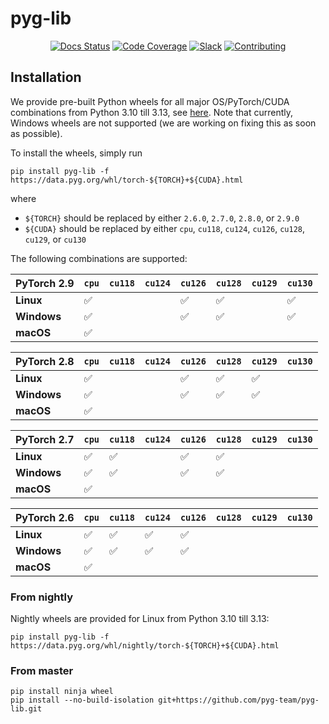 [contributing-image]: https://img.shields.io/badge/contributions-welcome-brightgreen.svg?style=flat&color=4B26A4
[contributing-url]: https://github.com/pyg-team/pytorch_geometric/blob/master/.github/CONTRIBUTING.md
[coverage-image]: https://codecov.io/gh/pyg-team/pyg-lib/branch/master/graph/badge.svg
[coverage-url]: https://codecov.io/github/pyg-team/pyg-lib?branch=master
[docs-image]: https://readthedocs.org/projects/pyg-lib/badge/?version=latest
[docs-url]: https://pyg-lib.readthedocs.io/en/latest/?badge=latest
[slack-image]: https://img.shields.io/badge/slack-join-white.svg?logo=slack&color=4B26A4
[slack-url]: https://data.pyg.org/slack.html

# pyg-lib

<div align="center">

[![Docs Status][docs-image]][docs-url]
[![Code Coverage][coverage-image]][coverage-url]
[![Slack][slack-image]][slack-url]
[![Contributing][contributing-image]][contributing-url]

</div>

## Installation

We provide pre-built Python wheels for all major OS/PyTorch/CUDA combinations from Python 3.10 till 3.13, see [here](https://data.pyg.org/whl).
Note that currently, Windows wheels are not supported (we are working on fixing this as soon as possible).

To install the wheels, simply run

```
pip install pyg-lib -f https://data.pyg.org/whl/torch-${TORCH}+${CUDA}.html
```

where

* `${TORCH}` should be replaced by either `2.6.0`, `2.7.0`, `2.8.0`, or `2.9.0`
* `${CUDA}` should be replaced by either `cpu`, `cu118`, `cu124`, `cu126`, `cu128`, `cu129`, or `cu130`

The following combinations are supported:

| PyTorch 2.9  | `cpu` | `cu118` | `cu124` | `cu126` | `cu128` | `cu129` | `cu130` |
|--------------|-------|---------|---------|---------|---------|---------|---------|
| **Linux**    | ✅    |         |         | ✅      | ✅      |       | ✅      |
| **Windows**  | ✅    |         |         | ✅      | ✅      |       | ✅      |
| **macOS**    | ✅    |         |         |         |         |        |        |

| PyTorch 2.8  | `cpu` | `cu118` | `cu124` | `cu126` | `cu128` | `cu129` | `cu130` |
|--------------|-------|---------|---------|---------|---------|---------|---------|
| **Linux**    | ✅    |         |         | ✅      | ✅      | ✅      |       |
| **Windows**  | ✅    |         |         | ✅      | ✅      | ✅      |       |
| **macOS**    | ✅    |         |         |         |         |        |        |

| PyTorch 2.7  | `cpu` | `cu118` | `cu124` | `cu126` | `cu128` | `cu129` | `cu130` |
|--------------|-------|---------|---------|---------|---------|---------|---------|
| **Linux**    | ✅    | ✅      |         | ✅      | ✅      |         |       |
| **Windows**  | ✅    | ✅      |         | ✅      | ✅      |         |       |
| **macOS**    | ✅    |         |         |         |         |         |        |

| PyTorch 2.6  | `cpu` | `cu118` | `cu124` | `cu126` | `cu128` | `cu129` | `cu130` |
|--------------|-------|---------|---------|---------|---------|---------|---------|
| **Linux**    | ✅    | ✅      | ✅      | ✅      |         |         |       |
| **Windows**  | ✅    | ✅      | ✅      | ✅      |         |         |       |
| **macOS**    | ✅    |         |         |         |         |         |        |


### From nightly

Nightly wheels are provided for Linux from Python 3.10 till 3.13:

```
pip install pyg-lib -f https://data.pyg.org/whl/nightly/torch-${TORCH}+${CUDA}.html
```

### From master

```
pip install ninja wheel
pip install --no-build-isolation git+https://github.com/pyg-team/pyg-lib.git
```
